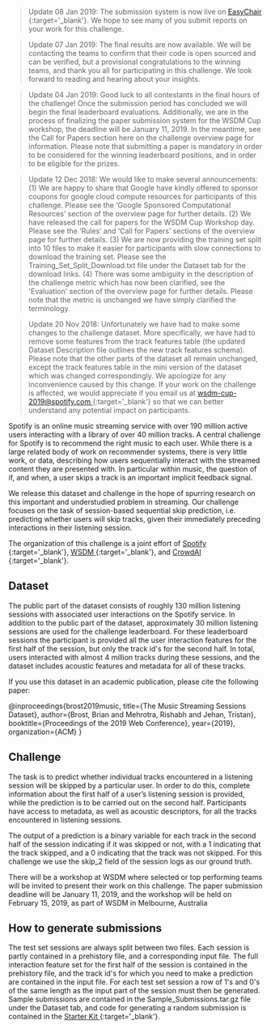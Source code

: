 > Update 08 Jan 2019: The submission system is now live on [ EasyChair ](https://easychair.org/conferences/?conf=wsdmcup2019ssspc){:target='_blank'}. We hope to see many of you submit reports on your work for this challenge.

> Update 07 Jan 2019: The final results are now available. We will be contacting the teams to confirm that their code is open sourced and can be verified, but a provisional congratulations to the winning teams, and thank you all for participating in this challenge. We look forward to reading and hearing about your insights.

> Update 04 Jan 2019: Good luck to all contestants in the final hours of the challenge! Once the submission period has concluded we will begin the final leaderboard evaluations. Additionally, we are in the process of finalizing the paper submission system for the WSDM Cup workshop, the deadline will be January 11, 2019. In the meantime, see the Call for Papers section here on the challenge overview page for information. Please note that submitting a paper is mandatory in order to be considered for the winning leaderboard positions, and in order to be eligible for the prizes.

> Update 12 Dec 2018: We would like to make several announcements: (1) We are happy to share that Google have kindly offered to sponsor coupons for google cloud compute resources for participants of this challenge. Please see the ‘Google Sponsored Computational Resources’ section of the overview page for further details. (2) We have released the call for papers for the WSDM Cup Workshop day. Please see the ‘Rules’ and ‘Call for Papers’ sections of the overview page for further details. (3) We are now providing the training set split into 10 files to make it easier for participants with slow connections to download the training set. Please see the Training_Set_Split_Download.txt file under the Dataset tab for the download links. (4) There was some ambiguity in the description of the challenge metric which has now been clarified, see the 'Evaluation' section of the overview page for further details. Please note that the metric is unchanged we have simply clarified the terminology.

> Update 20 Nov 2018: Unfortunately we have had to make some changes to the challenge dataset. More specifically, we have had to remove some features from the track features table (the updated Dataset Description file outlines the new track features schema). Please note that the other parts of the dataset all remain unchanged, except the track features table in the mini version of the dataset which was changed correspondingly. We apologize for any inconvenience caused by this change. If your work on the challenge is affected, we would appreciate if you email us at [ wsdm-cup-2019@spotify.com ](wsdm-cup-2019@spotify.com){:target='_blank'} so that we can better understand any potential impact on participants.

Spotify is an online music streaming service with over 190 million active users interacting with a library of over 40 million tracks. A central challenge for Spotify is to recommend the right music to each user. While there is a large related body of work on recommender systems, there is very little work, or data, describing how users sequentially interact with the streamed content they are presented with. In particular within music, the question of if, and when, a user skips a track is an important implicit feedback signal.

We release this dataset and challenge in the hope of spurring research on this important and understudied problem in streaming. Our challenge focuses on the task of session-based sequential skip prediction,  i.e. predicting whether users will skip tracks, given their immediately preceding interactions in their listening session.

The organization of this challenge is a joint effort of [ Spotify ](https://www.spotify.com){:target='_blank'}, [ WSDM ](http://www.wsdm-conference.org/2019/){:target='_blank'}, and [ CrowdAI ](https://www.crowdai.org/){:target='_blank'}.

## Dataset

The public part of the dataset consists of roughly 130 million listening sessions with associated user interactions on the Spotify service. In addition to the public part of the dataset, approximately 30 million listening sessions are used for the challenge leaderboard. For these leaderboard sessions the participant is provided all the user interaction features for the first half of the session, but only the track id's for the second half. In total, users interacted with almost 4 million tracks during these sessions, and the dataset includes acoustic features and metadata for all of these tracks.

If you use this dataset in an academic publication, please cite the following paper:

@inproceedings{brost2019music,
  title={The Music Streaming Sessions Dataset},
  author={Brost, Brian and Mehrotra, Rishabh and Jehan, Tristan},
  booktitle={Proceedings of the 2019 Web Conference},
  year={2019},
  organization={ACM}
}

## Challenge

The task is to predict whether individual tracks encountered in a listening session will be skipped by a particular user. In order to do this, complete information about the first half of a user’s listening session is provided, while the prediction is to be carried out on the second half. Participants have access to metadata, as well as acoustic descriptors, for all the tracks encountered in listening sessions.

The output of a prediction is a binary variable for each track in the second half of the session indicating if it was skipped or not, with a 1 indicating that the track skipped, and a 0 indicating that the track was not skipped. For this challenge we use the skip_2 field of the session logs as our ground truth.

There will be a workshop at WSDM where selected or top performing teams will be invited to present their work on this challenge. The paper submission deadline will be January 11, 2019, and the workshop will be held on February 15, 2019, as part of WSDM in Melbourne, Australia

## How to generate submissions

The test set sessions are always split between two files. Each session is partly contained in a prehistory file, and a corresponding input file. The full interaction feature set  for the first half of the session is contained in the prehistory file, and the track id's for which you need to make a prediction are contained in the input file. For each test set session a row of 1's and 0's of the same length as the input part of the session must then be generated. Sample submissions are contained in the Sample_Submissions.tar.gz file under the Dataset tab, and code for generating a random submission is contained in the [ Starter Kit ](https://github.com/crowdAI/skip-prediction-challenge-starter-kit){:target='_blank'}.

